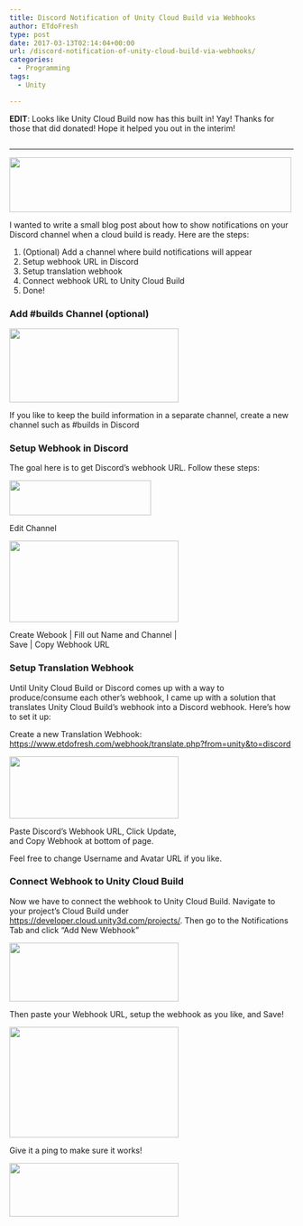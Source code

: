 ```yaml
---
title: Discord Notification of Unity Cloud Build via Webhooks
author: ETdoFresh
type: post
date: 2017-03-13T02:14:04+00:00
url: /discord-notification-of-unity-cloud-build-via-webhooks/
categories:
  - Programming
tags:
  - Unity

---
```

**EDIT**: Looks like Unity Cloud Build now has this built in! Yay! Thanks for those that did donated! Hope it helped you out in the interim!<figure class="wp-block-image">

[<img src="https://www.etdofresh.com/wp-content/uploads/2019/03/image.png" alt="" class="wp-image-1549" srcset="http://localhost/wp-content/uploads/2019/03/image.png 960w, http://localhost/wp-content/uploads/2019/03/image-300x179.png 300w, http://localhost/wp-content/uploads/2019/03/image-768x459.png 768w" sizes="(max-width: 960px) 100vw, 960px" />][1]</figure> 

<hr class="wp-block-separator" />

[<img class="aligncenter wp-image-851" src="https://www.etdofresh.com/wp-content/uploads/2017/03/webhook01-300x58.png" alt="" width="500" height="97" srcset="http://localhost/wp-content/uploads/2017/03/webhook01-300x58.png 300w, http://localhost/wp-content/uploads/2017/03/webhook01-768x148.png 768w, http://localhost/wp-content/uploads/2017/03/webhook01.png 942w" sizes="(max-width: 500px) 100vw, 500px" />][2]

I wanted to write a small blog post about how to show notifications on your Discord channel when a cloud build is ready. Here are the steps:

  1. (Optional) Add a channel where build notifications will appear
  2. Setup webhook URL in Discord
  3. Setup translation webhook
  4. Connect webhook URL to Unity Cloud Build
  5. Done!

### Add #builds Channel (optional)

[<img class="aligncenter size-medium wp-image-843" src="https://www.etdofresh.com/wp-content/uploads/2017/03/path4529-2-4-300x131.png" alt="" width="300" height="131" srcset="http://localhost/wp-content/uploads/2017/03/path4529-2-4-300x131.png 300w, http://localhost/wp-content/uploads/2017/03/path4529-2-4-768x335.png 768w, http://localhost/wp-content/uploads/2017/03/path4529-2-4-1024x447.png 1024w, http://localhost/wp-content/uploads/2017/03/path4529-2-4-1200x524.png 1200w" sizes="(max-width: 300px) 100vw, 300px" />][3]

If you like to keep the build information in a separate channel, create a new channel such as #builds in Discord

### Setup Webhook in Discord

The goal here is to get Discord&#8217;s webhook URL. Follow these steps:

<div id="attachment_844" style="width: 261px" class="wp-caption aligncenter">
  <a href="https://www.etdofresh.com/wp-content/uploads/2017/03/SetupWebhook00.png"><img aria-describedby="caption-attachment-844" class="wp-image-844 size-full" src="https://www.etdofresh.com/wp-content/uploads/2017/03/SetupWebhook00.png" alt="" width="251" height="62" /></a>
  
  <p id="caption-attachment-844" class="wp-caption-text">
    Edit Channel
  </p>
</div>

<div id="attachment_846" style="width: 310px" class="wp-caption aligncenter">
  <a href="https://www.etdofresh.com/wp-content/uploads/2017/03/path4597.png"><img aria-describedby="caption-attachment-846" class="wp-image-846 size-medium" src="https://www.etdofresh.com/wp-content/uploads/2017/03/path4597-300x144.png" alt="" width="300" height="144" srcset="http://localhost/wp-content/uploads/2017/03/path4597-300x144.png 300w, http://localhost/wp-content/uploads/2017/03/path4597-768x369.png 768w, http://localhost/wp-content/uploads/2017/03/path4597-1024x492.png 1024w, http://localhost/wp-content/uploads/2017/03/path4597-1200x576.png 1200w" sizes="(max-width: 300px) 100vw, 300px" /></a>
  
  <p id="caption-attachment-846" class="wp-caption-text">
    Create Webook | Fill out Name and Channel | Save | Copy Webhook URL
  </p>
</div>

### Setup Translation Webhook

Until Unity Cloud Build or Discord comes up with a way to produce/consume each other&#8217;s webhook, I came up with a solution that translates Unity Cloud Build&#8217;s webhook into a Discord webhook. Here&#8217;s how to set it up:

Create a new Translation Webhook: <https://www.etdofresh.com/webhook/translate.php?from=unity&to=discord>

<div id="attachment_855" style="width: 310px" class="wp-caption aligncenter">
  <a href="https://www.etdofresh.com/wp-content/uploads/2017/03/webhook02-1.png"><img aria-describedby="caption-attachment-855" class="wp-image-855 size-medium" src="https://www.etdofresh.com/wp-content/uploads/2017/03/webhook02-1-300x110.png" alt="" width="300" height="110" srcset="http://localhost/wp-content/uploads/2017/03/webhook02-1-300x110.png 300w, http://localhost/wp-content/uploads/2017/03/webhook02-1.png 709w" sizes="(max-width: 300px) 100vw, 300px" /></a>
  
  <p id="caption-attachment-855" class="wp-caption-text">
    Paste Discord&#8217;s Webhook URL, Click Update, and Copy Webhook at bottom of page.
  </p>
</div>

Feel free to change Username and Avatar URL if you like.

### Connect Webhook to Unity Cloud Build

Now we have to connect the webhook to Unity Cloud Build. Navigate to your project&#8217;s Cloud Build under <https://developer.cloud.unity3d.com/projects/>. Then go to the Notifications Tab and click &#8220;Add New Webhook&#8221;

[<img class="aligncenter size-medium wp-image-847" src="https://www.etdofresh.com/wp-content/uploads/2017/03/path4612-300x104.png" alt="" width="300" height="104" srcset="http://localhost/wp-content/uploads/2017/03/path4612-300x104.png 300w, http://localhost/wp-content/uploads/2017/03/path4612-768x266.png 768w, http://localhost/wp-content/uploads/2017/03/path4612-1024x354.png 1024w, http://localhost/wp-content/uploads/2017/03/path4612-1200x415.png 1200w" sizes="(max-width: 300px) 100vw, 300px" />][4]

Then paste your Webhook URL, setup the webhook as you like, and Save!

[<img class="aligncenter wp-image-857 size-medium" src="https://www.etdofresh.com/wp-content/uploads/2017/03/webhook03-300x196.png" alt="" width="300" height="196" srcset="http://localhost/wp-content/uploads/2017/03/webhook03-300x196.png 300w, http://localhost/wp-content/uploads/2017/03/webhook03-768x500.png 768w, http://localhost/wp-content/uploads/2017/03/webhook03.png 890w" sizes="(max-width: 300px) 100vw, 300px" />][5]

Give it a ping to make sure it works!

[<img class="aligncenter wp-image-858 size-medium" src="https://www.etdofresh.com/wp-content/uploads/2017/03/webhook04-300x95.png" alt="" width="300" height="95" srcset="http://localhost/wp-content/uploads/2017/03/webhook04-300x95.png 300w, http://localhost/wp-content/uploads/2017/03/webhook04.png 404w" sizes="(max-width: 300px) 100vw, 300px" />][6]

 

 [1]: https://www.etdofresh.com/wp-content/uploads/2019/03/image.png
 [2]: https://www.etdofresh.com/wp-content/uploads/2017/03/webhook01.png
 [3]: https://www.etdofresh.com/wp-content/uploads/2017/03/path4529-2-4.png
 [4]: https://www.etdofresh.com/wp-content/uploads/2017/03/path4612.png
 [5]: https://www.etdofresh.com/wp-content/uploads/2017/03/webhook03.png
 [6]: https://www.etdofresh.com/wp-content/uploads/2017/03/webhook04.png